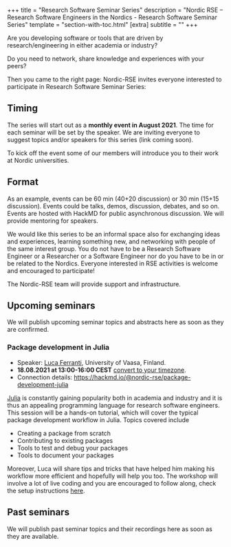 +++
title = "Research Software Seminar Series"
description = "Nordic RSE – Research Software Engineers in the Nordics - Research Software Seminar Series"
template = "section-with-toc.html"
[extra]
subtitle = ""
+++

Are you developing software or tools that are driven by research/engineering in either academia or industry? 

Do you need to network, share knowledge and experiences with your peers? 

Then you came to the right page: Nordic-RSE invites everyone interested to participate in Research Software Seminar Series:

## Timing

The series will start out as a **monthly event in August 2021**. The time for each seminar will be set by the speaker. We are inviting everyone to suggest topics and/or speakers for this series (link coming soon).

To kick off the event some of our members will introduce you to their work at Nordic universities.

## Format

As an example, events can be 60 min (40+20 discussion) or 30 min (15+15 discussion).  Events could be talks, demos, discussion, debates, and so on.  Events are hosted with HackMD for public asynchronous discussion.  We will provide mentoring for speakers.

We would like this series to be an informal space also for exchanging ideas and experiences, learning something new, and networking with people of the same interest group. You do not have to be a Research Software Engineer or a Researcher or a Software Engineer nor do you have to be in or be related to the Nordics. Everyone interested in RSE activities is welcome and encouraged to participate!

The Nordic-RSE team will provide support and infrastructure.

## Upcoming seminars

We will publish upcoming seminar topics and abstracts here as soon as they are confirmed.

### Package development in Julia
- Speaker: [Luca Ferranti](https://lucaferranti.github.io), University of Vaasa, Finland.
- **18.08.2021 at 13:00-16:00 CEST** [convert to your timezone](https://arewemeetingyet.com/Stockholm/2021-08-18/13:00).
- Connection details: <https://hackmd.io/@nordic-rse/package-development-julia>

[Julia](https://julialang.org/) is constantly gaining popularity both in academia and industry and it is thus an appealing programming language for research software engineers. This session will be a hands-on tutorial, which will cover the typical package development workflow in Julia. Topics covered include
  - Creating a package from scratch
  - Contributing to existing packages
  - Tools to test and debug your packages
  - Tools to document your packages

Moreover, Luca will share tips and tricks that have helped him making his workflow more efficient and hopefully will help you too.
The workshop will involve a lot of live coding and you are encouraged to follow along, check the setup instructions [here](https://hackmd.io/@nordic-rse/package-development-julia).

## Past seminars

We will publish past seminar topics and their recordings here as soon as they are available.



